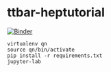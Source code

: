 # ttbar-heptutorial

[![Binder](https://mybinder.org/badge_logo.svg)](https://mybinder.org/v2/gh/QuarkNet-HEP/ttbar-heptutorial.git/master)

```
virtualenv qn
source qn/bin/activate
pip install -r requirements.txt
jupyter-lab
```
